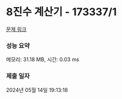 # 8진수 계산기 - 173337/1 

[문제 링크](https://level.goorm.io/exam/173337/8%EC%A7%84%EC%88%98-%EA%B3%84%EC%82%B0%EA%B8%B0/quiz/1) 

### 성능 요약

메모리: 31.18 MB, 시간: 0.03 ms

### 제출 일자

2024년 05월 14일 19:13:18

